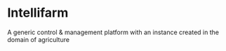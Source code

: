 # Intellifarm
A generic control &amp; management platform with an instance created in the domain of agriculture

